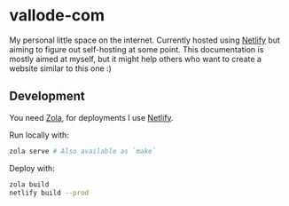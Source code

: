 # vallode-com

My personal little space on the internet. Currently hosted using
[Netlify](https://netlify.com/) but aiming to figure out self-hosting
at some point. This documentation is mostly aimed at myself, but it might help others who want to
create a website similar to this one :)

## Development

You need [Zola](https://www.getzola.org/), for deployments I use [Netlify](https://netlify.com/).

Run locally with:

```bash
zola serve # Also available as `make`
```

Deploy with:

```bash
zola build
netlify build --prod
```
